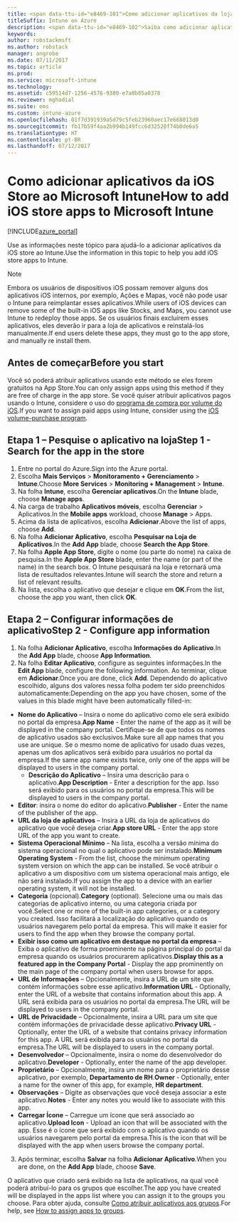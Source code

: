 ```yaml
---
title: <span data-ttu-id="e8469-101">Como adicionar aplicativos da loja do iOS ao Intune</span><span class="sxs-lookup"><span data-stu-id="e8469-101">How to add iOS store apps to Intune</span></span>
titleSuffix: Intune on Azure
description: <span data-ttu-id="e8469-102">Saiba como adicionar aplicativos da loja do iOS ao Intune.</span><span class="sxs-lookup"><span data-stu-id="e8469-102">Learn about adding iOS store apps to Intune."</span></span>
keywords: 
author: robstackmsft
ms.author: robstack
manager: angrobe
ms.date: 07/11/2017
ms.topic: article
ms.prod: 
ms.service: microsoft-intune
ms.technology: 
ms.assetid: c59514d7-1256-4576-9380-e7a0b85a0378
ms.reviewer: mghadial
ms.suite: ems
ms.custom: intune-azure
ms.openlocfilehash: 01f7d391939a5d79c5feb23960aec17e668013d0
ms.sourcegitcommit: fb17b59f4aa2b994b149fcc6d32520f74b0de6a5
ms.translationtype: HT
ms.contentlocale: pt-BR
ms.lasthandoff: 07/12/2017
---
```

# <a name="how-to-add-ios-store-apps-to-microsoft-intune"></a><span data-ttu-id="e8469-103">Como adicionar aplicativos da iOS Store ao Microsoft Intune</span><span class="sxs-lookup"><span data-stu-id="e8469-103">How to add iOS store apps to Microsoft Intune</span></span>

[!INCLUDE[azure_portal](./includes/azure_portal.md)]


<span data-ttu-id="e8469-104">Use as informações neste tópico para ajudá-lo a adicionar aplicativos da iOS store ao Intune.</span><span class="sxs-lookup"><span data-stu-id="e8469-104">Use the information in this topic to help you add iOS store apps to Intune.</span></span>

>[!NOTE]
><span data-ttu-id="e8469-105">Embora os usuários de dispositivos iOS possam remover alguns dos aplicativos iOS internos, por exemplo, Ações e Mapas, você não pode usar o Intune para reimplantar esses aplicativos.</span><span class="sxs-lookup"><span data-stu-id="e8469-105">While users of iOS devices can remove some of the built-in iOS apps like Stocks, and Maps, you cannot use Intune to redeploy those apps.</span></span> <span data-ttu-id="e8469-106">Se os usuários finais excluírem esses aplicativos, eles deverão ir para a loja de aplicativos e reinstalá-los manualmente.</span><span class="sxs-lookup"><span data-stu-id="e8469-106">If end users delete these apps, they must go to the app store, and manually re install them.</span></span>

## <a name="before-you-start"></a><span data-ttu-id="e8469-107">Antes de começar</span><span class="sxs-lookup"><span data-stu-id="e8469-107">Before you start</span></span>

<span data-ttu-id="e8469-108">Você só poderá atribuir aplicativos usando este método se eles forem gratuitos na App Store.</span><span class="sxs-lookup"><span data-stu-id="e8469-108">You can only assign apps using this method if they are free of charge in the app store.</span></span> <span data-ttu-id="e8469-109">Se você quiser atribuir aplicativos pagos usando o Intune, considere o uso do [programa de compra por volume do iOS](vpp-apps-ios.md).</span><span class="sxs-lookup"><span data-stu-id="e8469-109">If you want to assign paid apps using Intune, consider using the [iOS volume-purchase program](vpp-apps-ios.md).</span></span>


## <a name="step-1---search-for-the-app-in-the-store"></a><span data-ttu-id="e8469-110">Etapa 1 – Pesquise o aplicativo na loja</span><span class="sxs-lookup"><span data-stu-id="e8469-110">Step 1 - Search for the app in the store</span></span>

1. <span data-ttu-id="e8469-111">Entre no portal do Azure.</span><span class="sxs-lookup"><span data-stu-id="e8469-111">Sign into the Azure portal.</span></span>
2. <span data-ttu-id="e8469-112">Escolha **Mais Serviços** > **Monitoramento + Gerenciamento** > **Intune**.</span><span class="sxs-lookup"><span data-stu-id="e8469-112">Choose **More Services** > **Monitoring + Management** > **Intune**.</span></span>
3. <span data-ttu-id="e8469-113">Na folha **Intune**, escolha **Gerenciar aplicativos**.</span><span class="sxs-lookup"><span data-stu-id="e8469-113">On the **Intune** blade, choose **Manage apps**.</span></span>
4. <span data-ttu-id="e8469-114">Na carga de trabalho **Aplicativos móveis**, escolha **Gerenciar** > Aplicativos.</span><span class="sxs-lookup"><span data-stu-id="e8469-114">In the **Mobile apps** workload, choose **Manage** > Apps.</span></span>
5. <span data-ttu-id="e8469-115">Acima da lista de aplicativos, escolha **Adicionar**.</span><span class="sxs-lookup"><span data-stu-id="e8469-115">Above the list of apps, choose **Add**.</span></span>
6. <span data-ttu-id="e8469-116">Na folha **Adicionar Aplicativo**, escolha **Pesquisar na Loja de Aplicativos**.</span><span class="sxs-lookup"><span data-stu-id="e8469-116">In the **Add App** blade, choose **Search the App Store**.</span></span>
7. <span data-ttu-id="e8469-117">Na folha **Apple App Store**, digite o nome (ou parte do nome) na caixa de pesquisa.</span><span class="sxs-lookup"><span data-stu-id="e8469-117">In the **Apple App Store** blade, enter the name (or part of the name) in the search box.</span></span> <span data-ttu-id="e8469-118">O Intune pesquisará na loja e retornará uma lista de resultados relevantes.</span><span class="sxs-lookup"><span data-stu-id="e8469-118">Intune will search the store and return a list of relevant results.</span></span>
8. <span data-ttu-id="e8469-119">Na lista, escolha o aplicativo que desejar e clique em **OK**.</span><span class="sxs-lookup"><span data-stu-id="e8469-119">From the list, choose the app you want, then click **OK**.</span></span>

## <a name="step-2---configure-app-information"></a><span data-ttu-id="e8469-120">Etapa 2 – Configurar informações de aplicativo</span><span class="sxs-lookup"><span data-stu-id="e8469-120">Step 2 - Configure app information</span></span>

1. <span data-ttu-id="e8469-121">Na folha **Adicionar Aplicativo**, escolha **Informações do Aplicativo**.</span><span class="sxs-lookup"><span data-stu-id="e8469-121">In the **Add App** blade, choose **App Information**.</span></span>
2. <span data-ttu-id="e8469-122">Na folha **Editar Aplicativo**, configure as seguintes informações.</span><span class="sxs-lookup"><span data-stu-id="e8469-122">In the **Edit App** blade, configure the following information.</span></span> <span data-ttu-id="e8469-123">Ao terminar, clique em **Adicionar**.</span><span class="sxs-lookup"><span data-stu-id="e8469-123">Once you are done, click **Add**.</span></span> <span data-ttu-id="e8469-124">Dependendo do aplicativo escolhido, alguns dos valores nessa folha podem ter sido preenchidos automaticamente:</span><span class="sxs-lookup"><span data-stu-id="e8469-124">Depending on the app you have chosen, some of the values in this blade might have been automatically filled-in:</span></span>
- <span data-ttu-id="e8469-125">**Nome do Aplicativo** – Insira o nome do aplicativo como ele será exibido no portal da empresa.</span><span class="sxs-lookup"><span data-stu-id="e8469-125">**App Name** - Enter the name of the app as it will be displayed in the company portal.</span></span> <span data-ttu-id="e8469-126">Certifique-se de que todos os nomes de aplicativo usados são exclusivos.</span><span class="sxs-lookup"><span data-stu-id="e8469-126">Make sure all app names that you use are unique.</span></span> <span data-ttu-id="e8469-127">Se o mesmo nome de aplicativo for usado duas vezes, apenas um dos aplicativos será exibido para usuários no portal da empresa.</span><span class="sxs-lookup"><span data-stu-id="e8469-127">If the same app name exists twice, only one of the apps will be displayed to users in the company portal.</span></span>
    - <span data-ttu-id="e8469-128">**Descrição do Aplicativo** – Insira uma descrição para o aplicativo.</span><span class="sxs-lookup"><span data-stu-id="e8469-128">**App Description** - Enter a description for the app.</span></span> <span data-ttu-id="e8469-129">Isso será exibido para os usuários no portal da empresa.</span><span class="sxs-lookup"><span data-stu-id="e8469-129">This will be displayed to users in the company portal.</span></span>
- <span data-ttu-id="e8469-130">**Editor**: insira o nome do editor do aplicativo.</span><span class="sxs-lookup"><span data-stu-id="e8469-130">**Publisher** - Enter the name of the publisher of the app.</span></span>
- <span data-ttu-id="e8469-131">**URL da loja de aplicativos** – Insira a URL da loja de aplicativos do aplicativo que você deseja criar.</span><span class="sxs-lookup"><span data-stu-id="e8469-131">**App store URL** - Enter the app store URL of the app you want to create.</span></span>
- <span data-ttu-id="e8469-132">**Sistema Operacional Mínimo** – Na lista, escolha a versão mínima do sistema operacional no qual o aplicativo pode ser instalado.</span><span class="sxs-lookup"><span data-stu-id="e8469-132">**Minimum Operating System** - From the list, choose the minimum operating system version on which the app can be installed.</span></span> <span data-ttu-id="e8469-133">Se você atribuir o aplicativo a um dispositivo com um sistema operacional mais antigo, ele não será instalado.</span><span class="sxs-lookup"><span data-stu-id="e8469-133">If you assign the app to a device with an earlier operating system, it will not be installed.</span></span>
- <span data-ttu-id="e8469-134">**Categoria** (opcional).</span><span class="sxs-lookup"><span data-stu-id="e8469-134">**Category** (optional).</span></span> <span data-ttu-id="e8469-135">Selecione uma ou mais das categorias de aplicativo interno, ou uma categoria criada por você.</span><span class="sxs-lookup"><span data-stu-id="e8469-135">Select one or more of the built-in app categories, or a category you created.</span></span> <span data-ttu-id="e8469-136">Isso facilitará a localização do aplicativo quando os usuários navegarem pelo portal da empresa.
</span><span class="sxs-lookup"><span data-stu-id="e8469-136">This will make it easier for users to find the app when they browse the company portal.</span></span>
- <span data-ttu-id="e8469-137">**Exibir isso como um aplicativo em destaque no portal da empresa** – Exiba o aplicativo de forma proeminente na página principal do portal da empresa quando os usuários procurarem aplicativos.</span><span class="sxs-lookup"><span data-stu-id="e8469-137">**Display this as a featured app in the Company Portal** - Display the app prominently on the main page of the company portal when users browse for apps.</span></span>
- <span data-ttu-id="e8469-138">**URL de Informações** – Opcionalmente, insira a URL de um site que contém informações sobre esse aplicativo.</span><span class="sxs-lookup"><span data-stu-id="e8469-138">**Information URL** - Optionally, enter the URL of a website that contains information about this app.</span></span> <span data-ttu-id="e8469-139">A URL será exibida para os usuários no portal da empresa.</span><span class="sxs-lookup"><span data-stu-id="e8469-139">The URL will be displayed to users in the company portal.</span></span>
- <span data-ttu-id="e8469-140">**URL de Privacidade** – Opcionalmente, insira a URL para um site que contém informações de privacidade desse aplicativo.</span><span class="sxs-lookup"><span data-stu-id="e8469-140">**Privacy URL** - Optionally, enter the URL of a website that contains privacy information for this app.</span></span> <span data-ttu-id="e8469-141">A URL será exibida para os usuários no portal da empresa.</span><span class="sxs-lookup"><span data-stu-id="e8469-141">The URL will be displayed to users in the company portal.</span></span>
- <span data-ttu-id="e8469-142">**Desenvolvedor** – Opcionalmente, insira o nome do desenvolvedor do aplicativo.</span><span class="sxs-lookup"><span data-stu-id="e8469-142">**Developer** - Optionally, enter the name of the app developer.</span></span>
- <span data-ttu-id="e8469-143">**Proprietário** – Opcionalmente, insira um nome para o proprietário desse aplicativo, por exemplo, **Departamento de RH**.</span><span class="sxs-lookup"><span data-stu-id="e8469-143">**Owner** - Optionally, enter a name for the owner of this app, for example, **HR department**.</span></span>
- <span data-ttu-id="e8469-144">**Observações** – Digite as observações que você deseja associar a este aplicativo.</span><span class="sxs-lookup"><span data-stu-id="e8469-144">**Notes** - Enter any notes you would like to associate with this app.</span></span>
- <span data-ttu-id="e8469-145">**Carregar Ícone** – Carregue um ícone que será associado ao aplicativo.</span><span class="sxs-lookup"><span data-stu-id="e8469-145">**Upload Icon** - Upload an icon that will be associated with the app.</span></span> <span data-ttu-id="e8469-146">Esse é o ícone que será exibido com o aplicativo quando os usuários navegarem pelo portal da empresa.</span><span class="sxs-lookup"><span data-stu-id="e8469-146">This is the icon that will be displayed with the app when users browse the company portal.</span></span>
3. <span data-ttu-id="e8469-147">Após terminar, escolha **Salvar** na folha **Adicionar Aplicativo**.</span><span class="sxs-lookup"><span data-stu-id="e8469-147">When you are done, on the **Add App** blade, choose **Save**.</span></span>

<span data-ttu-id="e8469-148">O aplicativo que criado será exibido na lista de aplicativos, na qual você poderá atribuí-lo para os grupos que escolher.</span><span class="sxs-lookup"><span data-stu-id="e8469-148">The app you have created will be displayed in the apps list where you can assign it to the groups you choose.</span></span> <span data-ttu-id="e8469-149">Para obter ajuda, consulte [Como atribuir aplicativos aos grupos](apps-deploy.md).</span><span class="sxs-lookup"><span data-stu-id="e8469-149">For help, see [How to assign apps to groups](apps-deploy.md).</span></span>
